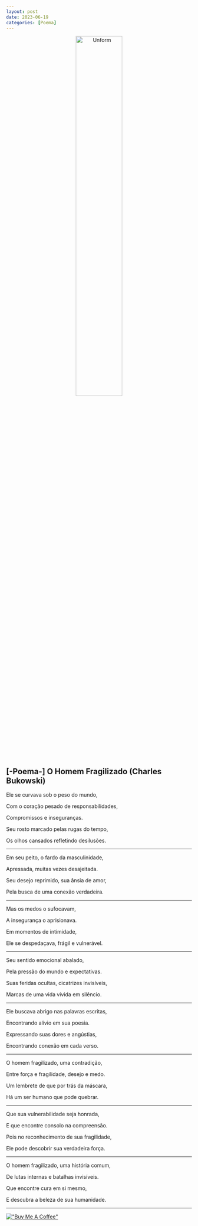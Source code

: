 ```yaml
---
layout: post
date: 2023-06-19
categories: [Poema]
---
```


<p align="center">
<img src="{{ site.baseurl }}/images/2023-06-26-O-Homem-Fragilizado.png" height="50%" width="50%" alt="Unform" />
</p>

## [-Poema-] O Homem Fragilizado (Charles Bukowski)

Ele se curvava sob o peso do mundo,

Com o coração pesado de responsabilidades,

Compromissos e inseguranças.

Seu rosto marcado pelas rugas do tempo,

Os olhos cansados refletindo desilusões.

---

Em seu peito, o fardo da masculinidade,

Apressada, muitas vezes desajeitada.

Seu desejo reprimido, sua ânsia de amor,

Pela busca de uma conexão verdadeira.

---

Mas os medos o sufocavam,

A insegurança o aprisionava.

Em momentos de intimidade,

Ele se despedaçava, frágil e vulnerável.

---

Seu sentido emocional abalado,

Pela pressão do mundo e expectativas.

Suas feridas ocultas, cicatrizes invisíveis,

Marcas de uma vida vivida em silêncio.

---

Ele buscava abrigo nas palavras escritas,

Encontrando alívio em sua poesia.

Expressando suas dores e angústias,

Encontrando conexão em cada verso.

---

O homem fragilizado, uma contradição,

Entre força e fragilidade, desejo e medo.

Um lembrete de que por trás da máscara,

Há um ser humano que pode quebrar.

---

Que sua vulnerabilidade seja honrada,

E que encontre consolo na compreensão.

Pois no reconhecimento de sua fragilidade,

Ele pode descobrir sua verdadeira força.

---

O homem fragilizado, uma história comum,

De lutas internas e batalhas invisíveis.

Que encontre cura em si mesmo,

E descubra a beleza de sua humanidade.

---

[!["Buy Me A Coffee"](https://user-images.githubusercontent.com/1376749/120938564-50c59780-c6e1-11eb-814f-22a0399623c5.png)](https://www.buymeacoffee.com/govinda777)